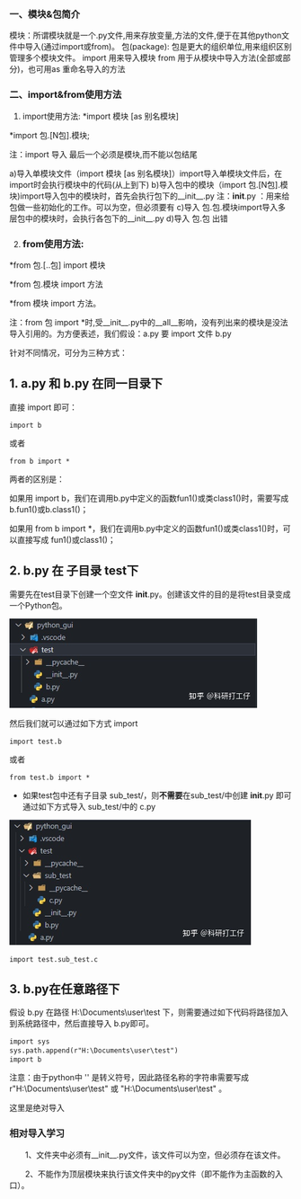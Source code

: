 ### 一、模块&包简介

模块：所谓模块就是一个.py文件,用来存放变量,方法的文件,便于在其他python文件中导入(通过import或from)。
包(package): 包是更大的组织单位,用来组织区别管理多个模块文件。
import 用来导入模块
from 用于从模块中导入方法(全部或部分)，也可用as 重命名导入的方法

### 二、import&from使用方法

1. import使用方法:
*import 模块 [as  别名模块]

*import 包.[N包].模块;

注：import 导入 最后一个必须是模块,而不能以包结尾

a)导入单模块文件（import 模块 [as  别名模块]）import导入单模块文件后，在import时会执行模块中的代码(从上到下)
b)导入包中的模块（import 包.[N包].模块)import导入包中的模块时，首先会执行包下的__init__.py 注：__init__.py ：用来给包做一些初始化的工作。可以为空，但必须要有
c)导入 包.包.模块import导入多层包中的模块时，会执行各包下的__init__.py
d)导入 包.包 出错 

2. ### from使用方法:

  *from 包.[..包]   import 模块

*from 包.模块  import 方法

*from 模块 import 方法。

注：from 包 import *时,受__init__.py中的__all__影响，没有列出来的模块是没法导入引用的。为方便表述，我们假设：a.py 要 import 文件 b.py

针对不同情况，可分为三种方式：

## **1. a.py 和 b.py 在同一目录下**

直接 import 即可：

```python3
import b
```

或者

```text
from b import *
```

两者的区别是：

如果用 import b，我们在调用b.py中定义的函数fun1()或类class1()时，需要写成 b.fun1()或b.class1()；

如果用 from b import *，我们在调用b.py中定义的函数fun1()或类class1()时，可以直接写成 fun1()或class1()；

## **2. b.py 在 子目录 test下**

需要先在test目录下创建一个空文件 __init__.py。创建该文件的目的是将test目录变成一个Python包。

![img](python调用库.assets/v2-11312f848d3ac760fdbfb44bd7bc702d_1440w.webp)

然后我们就可以通过如下方式 import

```text
import test.b
```

或者

```text
from test.b import *
```

- 如果test包中还有子目录 sub_test/，则**不需要**在sub_test/中创建 __init__.py 即可通过如下方式导入 sub_test/中的 c.py

![img](python调用库.assets/v2-4a7b402e5e6acf2599b4d9a236e29e62_1440w.webp)

```text
import test.sub_test.c
```

## 3. b.py在任意路径下

假设 b.py 在路径 H:\Documents\user\test 下，则需要通过如下代码将路径加入到系统路径中，然后直接导入 b.py即可。

```text
import sys
sys.path.append(r"H:\Documents\user\test")
import b
```

注意：由于python中 '\' 是转义符号，因此路径名称的字符串需要写成 r"H:\Documents\user\test" 或 "H:\\Documents\\user\\test" 。

这里是绝对导入





### 相对导入学习

　　1、文件夹中必须有__init__.py文件，该文件可以为空，但必须存在该文件。

　　2、不能作为顶层模块来执行该文件夹中的py文件（即不能作为主函数的入口）。